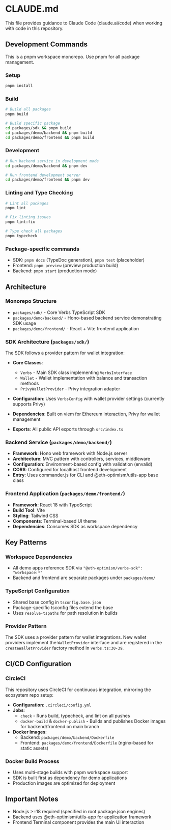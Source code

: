 # CLAUDE.md

This file provides guidance to Claude Code (claude.ai/code) when working with code in this repository.

## Development Commands

This is a pnpm workspace monorepo. Use pnpm for all package management.

### Setup
```bash
pnpm install
```

### Build
```bash
# Build all packages
pnpm build

# Build specific package
cd packages/sdk && pnpm build
cd packages/demo/backend && pnpm build
cd packages/demo/frontend && pnpm build
```

### Development
```bash
# Run backend service in development mode
cd packages/demo/backend && pnpm dev

# Run frontend development server
cd packages/demo/frontend && pnpm dev
```

### Linting and Type Checking
```bash
# Lint all packages
pnpm lint

# Fix linting issues
pnpm lint:fix

# Type check all packages
pnpm typecheck
```

### Package-specific commands
- SDK: `pnpm docs` (TypeDoc generation), `pnpm test` (placeholder)
- Frontend: `pnpm preview` (preview production build)
- Backend: `pnpm start` (production mode)

## Architecture

### Monorepo Structure
- `packages/sdk/` - Core Verbs TypeScript SDK
- `packages/demo/backend/` - Hono-based backend service demonstrating SDK usage
- `packages/demo/frontend/` - React + Vite frontend application

### SDK Architecture (`packages/sdk/`)
The SDK follows a provider pattern for wallet integration:

- **Core Classes**:
  - `Verbs` - Main SDK class implementing `VerbsInterface`
  - `Wallet` - Wallet implementation with balance and transaction methods
  - `PrivyWalletProvider` - Privy integration adapter

- **Configuration**: Uses `VerbsConfig` with wallet provider settings (currently supports Privy)
- **Dependencies**: Built on viem for Ethereum interaction, Privy for wallet management
- **Exports**: All public API exports through `src/index.ts`

### Backend Service (`packages/demo/backend/`)
- **Framework**: Hono web framework with Node.js server
- **Architecture**: MVC pattern with controllers, services, middleware
- **Configuration**: Environment-based config with validation (envalid)
- **CORS**: Configured for localhost frontend development
- **Entry**: Uses commander.js for CLI and @eth-optimism/utils-app base class

### Frontend Application (`packages/demo/frontend/`)
- **Framework**: React 18 with TypeScript
- **Build Tool**: Vite
- **Styling**: Tailwind CSS
- **Components**: Terminal-based UI theme
- **Dependencies**: Consumes SDK as workspace dependency

## Key Patterns

### Workspace Dependencies
- All demo apps reference SDK via `"@eth-optimism/verbs-sdk": "workspace:*"`
- Backend and frontend are separate packages under `packages/demo/`

### TypeScript Configuration
- Shared base config in `tsconfig.base.json`
- Package-specific tsconfig files extend the base
- Uses `resolve-tspaths` for path resolution in builds

### Provider Pattern
The SDK uses a provider pattern for wallet integrations. New wallet providers implement the `WalletProvider` interface and are registered in the `createWalletProvider` factory method in `verbs.ts:30-39`.

## CI/CD Configuration

### CircleCI
This repository uses CircleCI for continuous integration, mirroring the ecosystem repo setup:

- **Configuration**: `.circleci/config.yml`
- **Jobs**: 
  - `check` - Runs build, typecheck, and lint on all pushes
  - `docker-build` & `docker-publish` - Builds and publishes Docker images for backend/frontend on main branch
- **Docker Images**: 
  - Backend: `packages/demo/backend/Dockerfile`
  - Frontend: `packages/demo/frontend/Dockerfile` (nginx-based for static assets)

### Docker Build Process
- Uses multi-stage builds with pnpm workspace support
- SDK is built first as dependency for demo applications
- Production images are optimized for deployment

## Important Notes

- Node.js >=18 required (specified in root package.json engines)
- Backend uses @eth-optimism/utils-app for application framework
- Frontend Terminal component provides the main UI interaction